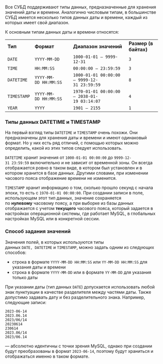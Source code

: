 

Все СУБД поддерживают типы данных, предназначенные для хранения значений даты и времени. Аналогично числовым типам, в большинстве СУБД имеется несколько типов данных даты и времени, каждый из которых имеет свой диапазон.

К основным типам данных даты и времени относятся:

|   |   |   |   |
|---|---|---|---|
|**Тип**|**Формат**|**Диапазон значений**|**Размер (в байтах)**|
|`DATE`|`YYYY-MM-DD`|`1000-01-01 – 9999-12-31`|`3`|
|`TIME`|`HH:MM:SS`|`00:00:00 – 23:59:59`|`3`|
|`DATETIME`|`YYYY-MM-DD HH:MM:SS`|`1000-01-01 00:00:00 – 9999-12-31 23:59:59`|`8`|
|`TIMESTAMP`|`YYYY-MM-DD HH:MM:SS`|`1970-01-01 00:00:00 – 2038-01-19 03:14:07`|`4`|
|`YEAR`|`YYYY`|`1901 – 2155`|`1`|

### Типы данных DATETIME и TIMESTAMP

На первый взгляд типы `DATETIME` и `TIMESTAMP` очень похожи. Они предназначены для хранения даты и времени и имеют одинаковый формат. Но у них есть ряд отличий, с помощью которых можно определить, какой из этих типов следует использовать.

`DATETIME` хранит значения от `1000-01-01 00:00:00` до `9999-12-31 23:59:59` включительно и не зависит от временной зоны. Он всегда отображается ровно в таком виде, в котором был установлен и в котором хранится в базе данных. Другими словами, при изменении часового пояса отображение времени не изменится.

`TIMESTAMP` хранит информацию о том, сколько прошло секунд с начала эпохи, то есть с `1970-01-01 00:00:00`. При создании записи в поле, использующем этот тип данных, значение сохраняется по **нулевому** часовому поясу, а при выборке из базы данных отображается с учетом **текущего** часового пояса, который задается в настройках операционной системы, где работает MySQL, в глобальных настройках MySQL или в конкретной сессии.

### Способ задания значений

Значения полей, в которых используются типы данных `DATE, DATETIME` и `TIMESTAMP`, можно задать одним из следующих способов:

- строка в формате `YYYY-MM-DD HH:MM:SS` или `YY-MM-DD HH:MM:SS` для указания даты и времени
- строка в формате `YYYY-MM-DD` или в формате `YY-MM-DD` для указания только даты

При указании даты (тип данных `DATE`) допускается использовать любой знак пунктуации в качестве разделителя между частями даты. Также допустимо задавать дату и без разделительного знака. Например, следующие записи:

```no-highlight
2023-06-14
2023.06.14
2023/06/14
20230614
230614
2023.06/14
2023/06.14
```

— абсолютно идентичны с точки зрения MySQL, однако при создании будут преобразованы в формат `2023-06-14`, поэтому будут храниться и отображаться именно в таком формате.